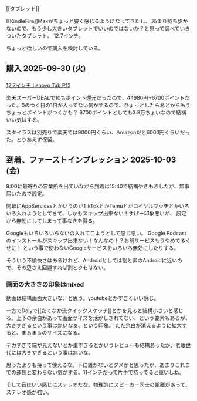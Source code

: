 [[タブレット]]

[[KindleFire]]Maxがちょっと狭く感じるようになってきたし、
あまり持ち歩かないので、もう少し大きいタブレットでいいのではないか？と思って調べていきついたタブレット。
12.7インチ。

ちょっと欲しいので購入を検討している。

## 購入 2025-09-30 (火)

<a href="https://hb.afl.rakuten.co.jp/ichiba/4cdcea13.76ef106e.4cdcea14.60942c00/?pc=https%3A%2F%2Fitem.rakuten.co.jp%2Flenovopc%2Fzach0002jp%2F&link_type=pict&ut=eyJwYWdlIjoiaXRlbSIsInR5cGUiOiJwaWN0Iiwic2l6ZSI6IjI0MHgyNDAiLCJuYW0iOjEsIm5hbXAiOiJyaWdodCIsImNvbSI6MSwiY29tcCI6ImRvd24iLCJwcmljZSI6MSwiYm9yIjoxLCJjb2wiOjEsImJidG4iOjEsInByb2QiOjAsImFtcCI6ZmFsc2V9" target="_blank" rel="nofollow sponsored noopener" style="word-wrap:break-word;"><img src="https://hbb.afl.rakuten.co.jp/hgb/4cdcea13.76ef106e.4cdcea14.60942c00/?me_id=1259632&item_id=10005656&pc=https%3A%2F%2Fthumbnail.image.rakuten.co.jp%2F%400_gold%2Flenovopc%2Fimages%2Fthumbnail-1%2Fdefault%2Fzach0002jp-1.jpg%3F_ex%3D240x240&s=240x240&t=pict" border="0" style="margin:2px" alt="" title=""><br>
12.7インチ Lenovo Tab P12</a>

楽天スーパーDEALで10%ポイント還元だったので、44980円+6700ポイントだった。0のつく日の1倍が入ってない気がするので、ひょっとしたらあとからもうちょっとポイントがつくかも？
6700ポイントとしても3.8万ちょいなので結構いい気はする。

スタイラスは別売りで楽天では9000円くらい、Amazonだと6000円くらいだった。とりあえず保留。

## 到着、ファーストインプレッション 2025-10-03 (金)

9:00に最寄りの営業所を出ていながら到着は15:40で結構やきもきしたが、無事届いたので設定。

開幕にAppServicesとかいうのがTikTokとかTemuとかロイヤルマッチとかいろいろ入れようとしてきて、しかもスキップ出来ない！すげー印象悪いが、
設定から無効にしてしまって事なきを得る。

Googleもいろいろいらないの入れてこようとして感じ悪い。
Google Podcastのインストールがスキップ出来ない！なんなの！？お前サービスもうやめてるくせに！
という事で使わないGoogleサービスをいろいろ無効にしたりする。

そういう不愉快さはあるけれど、Androidとしては割と素のAndroidに近いので、その辺さえ回避すれば割とクセはない。

### 画面の大きさの印象はmixed

動画は結構画面大きいな、と思う。youtubeとかすごくいい感じ。

一方でDolyで[[たてなか流クイックスケッチ]]とかを見ると結構小さいと感じる。上下の余白があって画面サイズを活かしきれてない、という要素もあるが、
大きすぎるという事は無いなぁ、という印象。
ただ余白が消えるように拡大すると、まぁまぁのサイズになる。

デカすぎて端が見えないとか重すぎるとかいうレビューも結構あったが、老眼世代には大きすぎるという事は無いな。

思ったよりも持って使えるな。下に置かないとダメかと思ったが、あまりこれまでの運用と変わらない気がする。11インチだって片手で持ってると重いしね。

そして音はいい感じにステレオだな。物理的にスピーカー同士の距離があって、ステレオ感が強い。
